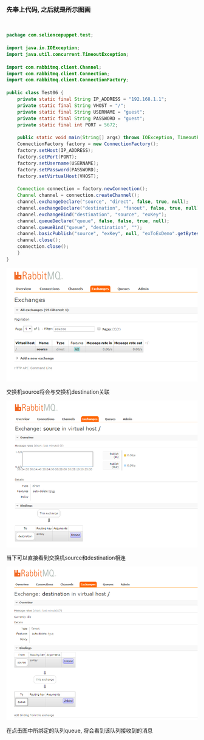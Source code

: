 
### 先奉上代码, 之后就是所示图画

<br/>

```java
package com.seliencepuppet.test;

import java.io.IOException;
import java.util.concurrent.TimeoutException;

import com.rabbitmq.client.Channel;
import com.rabbitmq.client.Connection;
import com.rabbitmq.client.ConnectionFactory;

public class Test06 {
    private static final String IP_ADDRESS = "192.168.1.1";
    private static final String VHOST = "/";
    private static final String USERNAME = "guest";
    private static final String PASSWORD = "guest";
    private static final int PORT = 5672;
	
    public static void main(String[] args) throws IOException, TimeoutException, InterruptedException {
	ConnectionFactory factory = new ConnectionFactory();
	factory.setHost(IP_ADDRESS);
	factory.setPort(PORT);
	factory.setUsername(USERNAME);
	factory.setPassword(PASSWORD);
	factory.setVirtualHost(VHOST);
		
	Connection connection = factory.newConnection();
	Channel channel = connection.createChannel();		
	channel.exchangeDeclare("source", "direct", false, true, null);
	channel.exchangeDeclare("destination", "fanout", false, true, null);
	channel.exchangeBind("destination", "source", "exKey");
	channel.queueDeclare("queue", false, false, true, null);
	channel.queueBind("queue", "destination", "");
	channel.basicPublish("source", "exKey", null, "exToExDemo".getBytes());
	channel.close();
	connection.close();
    }
}

```

![rabbitmq](pic/rabbitmq07.png)

交换机source将会与交换机destination关联

![rabbitmq](pic/rabbitmq08.png)

当下可以直接看到交换机source和destination相连

![rabbitmq](pic/rabbitmq09.png)

在点击图中所绑定的队列queue, 将会看到该队列接收到的消息
